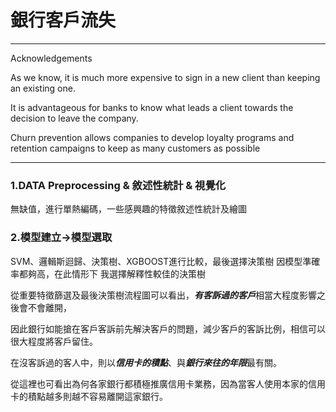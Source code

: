 # 銀行客戶流失

------------
Acknowledgements

As we know, it is much more expensive to sign in a new client than keeping an existing one.

It is advantageous for banks to know what leads a client towards the decision to leave the company.

Churn prevention allows companies to develop loyalty programs and retention campaigns to keep as many customers as possible

------------
### 1.DATA Preprocessing & 敘述性統計 & 視覺化
無缺值，進行單熱編碼，一些感興趣的特徵敘述性統計及繪圖

### 2.模型建立->模型選取
SVM、邏輯斯迴歸、決策樹、XGBOOST進行比較，最後選擇決策樹
因模型準確率都夠高，在此情形下 我選擇解釋性較佳的決策樹

從重要特徵篩選及最後決策樹流程圖可以看出，***有客訴過的客戶***相當大程度影響之後會不會離開，

因此銀行如能搶在客戶客訴前先解決客戶的問題，減少客戶的客訴比例，相信可以很大程度將客戶留住。

在沒客訴過的客人中，則以***信用卡的積點***、與***銀行來往的年限***最有關。

從這裡也可看出為何各家銀行都積極推廣信用卡業務，因為當客人使用本家的信用卡的積點越多則越不容易離開這家銀行。



